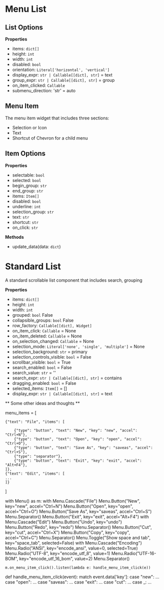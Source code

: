 # Menu List

## List Options

**Properties**

- items: `dict[]`
- height: `int`
- width: `int`
- disabled: `bool`
- orientation: `Literal['horizontal', 'vertical']`
- display_expr: `str | Callable[[dict], str]` = text
- group_expr: `str | Callable[[dict], str]` = group
- on_item_clicked: `Callable`
- submenu_direction: 'str' = auto

## Menu Item

The menu item widget that includes three sections:
- Selection or Icon
- Text
- Shortcut of Chevron for a child menu

## Item Options

**Properties**

- selectable: `bool`
- selected: `bool`
- begin_group: `str`
- end_group: `str`
- items: `Item[]`
- disabled: `bool`
- underline: `int`
- selection_group: `str`
- text: `str`
- shortcut: `str`
- on_click: `str`

**Methods**

- update_data(data: `dict`)

# Standard List

A standard scrollable list component that includes search, grouping

**Properties** 

- items: `dict[]`
- height: `int`
- width: `int`
- grouped: `bool` False
- collapsible_groups: `bool` False
- row_factory: `Callable[[dict], Widget]`
- on_item_click: `Callable` = None
- on_item_deleted: `Callable` = None
- on_selection_changed: `Callable` = None
- selection_mode: `Literal['none', 'single', 'multiple']` = None
- selection_background: `str` = primary
- selection_controls_visible: `bool` = False
- scrollbar_visible: `bool` = True
- search_enabled: `bool` = False
- search_value: `str` = ''
- search_expr: `str | Callable[[dict], str]` = contains
- dragging_enabled: `bool` = False
- selected_items: `Item[]` = []
- display_expr: `str | Callable[[dict], str]` = text


** Some other ideas and thoughts **


menu_items = [

    {"text": "File", "items": [
    
        {"type": "button", "text": "New", "key": "new", "accel": "Ctrl+N"},
        {"type": "button", "text": "Open", "key": "open", "accel": "Ctrl+O"},
        {"type": "button", "text": "Save As", "key": "saveas", "accel": "Ctrl+S"},
        {"type": "separator"},
        {"type": "button", "text": "Exit", "key": "exit", "accel": "Alt+F4"},
    ]},
    {"text": "Edit", "items": [
    ...
    ]}
]


with Menu() as m:
    with Menu.Cascade("File")
        Menu.Button("New", key="new", accel="Ctrl+N")
        Menu.Button("Open", key="open", accel="Ctrl+O")
        Menu.Button("Save As", key="saveas", accel="Ctrl+S")
        Menu.Separator()
        Menu.Button("Exit", key="exit", accel="Alt+F4")
    with Menu.Cascade("Edit")
        Menu.Button("Undo", key="undo")
        Menu.Button("Redo", key="redo")
        Menu.Separator()
        Menu.Button("Cut", key="cut", accel="Ctrl+X")
        Menu.Button("Copy", key="copy", accel="Ctrl+C")
        Menu.Separator()
        Menu.Toggle("Show space and tab", key="space_tab", selected=False)
    with Menu.Cascade("Encoding")
        Menu.Radio("ANSI", key="encode_ansi", value=0, selected=True)
        Menu.Radio("UTF-8", key="encode_utf_8", value=1)
        Menu.Radio("UTF-16-BOM", key="encode_utf_16_bom", value=2)
        Menu.Separator()
   
    m.on_menu_item_click().listen(lambda e: handle_menu_item_click(e))

        
def handle_menu_item_click(event):
    match event.data['key']:
        case "new":
            ...
        case "open":
            ...
        case "saveas":
            ...
        case "exit":
            ...
        case "cut":
            ...
        case _:
            ...

